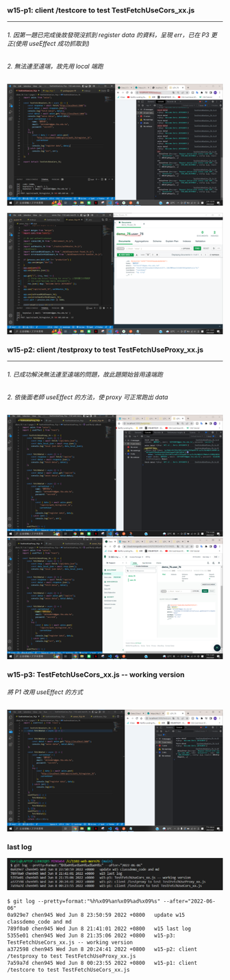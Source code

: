 ### w15-p1: client /testcore to test TestFetchUseCors_xx.js

---

###### 1. 因第一題已完成後故發現沒抓到 register data 的資料，呈現 err，已在 P3 更正(使用 useEffect 成功抓取到)

###### 2. 無法連至遠端，故先用 local 端跑

![](./p1-1.png)

![](./p1-2.png)

### w15-p2: client /testproxy to test TestFetchUseProxy_xx.js

---

###### 1. 已成功解決無法連至遠端的問題，故此題開始皆用遠端跑

###### 2. 依後面老師 useEffect 的方法，使 proxy 可正常跑出 data

![](./p2.png)
![](./p2--1.png)

### w15-p3: TestFetchUseCors_xx.js -- working version

###### 將 P1 改用 useEffect 的方式

![](./p3.png)

### last log

![](./log.png)

```
$ git log --pretty=format:"%h%x09%an%x09%ad%x09%s" --after="2022-06-06"
0a929e7 chen945 Wed Jun 8 23:50:59 2022 +0800   update w15 classdemo_code and md
789f0a0 chen945 Wed Jun 8 21:41:01 2022 +0800   w15 last log
5355e01 chen945 Wed Jun 8 21:35:06 2022 +0800   w15-p3: TestFetchUseCors_xx.js -- working version
a372598 chen945 Wed Jun 8 20:24:41 2022 +0800   w15-p2: client /testproxy to test TestFetchUseProxy_xx.js
7a59a7d chen945 Wed Jun 8 00:23:55 2022 +0800   w15-p1: client /testcore to test TestFetchUseCors_xx.js
```
